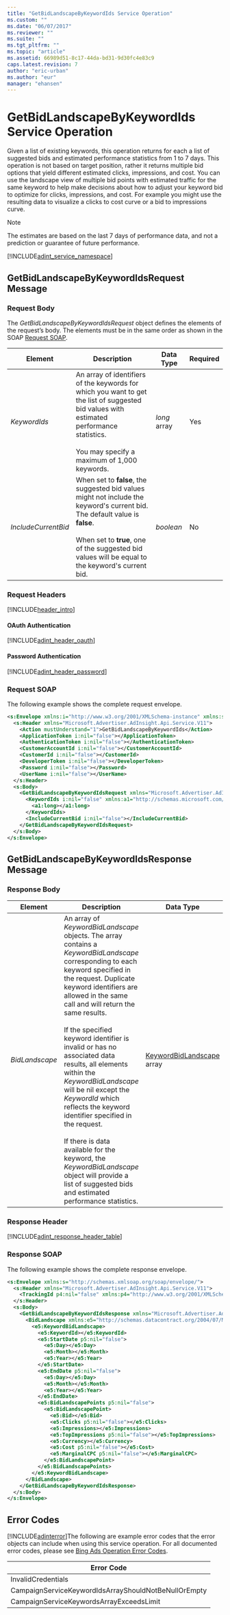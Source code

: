 ```yaml
---
title: "GetBidLandscapeByKeywordIds Service Operation"
ms.custom: ""
ms.date: "06/07/2017"
ms.reviewer: ""
ms.suite: ""
ms.tgt_pltfrm: ""
ms.topic: "article"
ms.assetid: 66989d51-8c17-44da-bd31-9d30fc4e83c9
caps.latest.revision: 7
author: "eric-urban"
ms.author: "eur"
manager: "ehansen"
---
```

# GetBidLandscapeByKeywordIds Service Operation
Given a list of existing keywords, this operation returns for each a list of suggested bids and estimated performance statistics from 1 to  7 days. This operation is not based on target position, rather it returns multiple bid options that yield different estimated clicks, impressions, and cost. You can use the landscape view of multiple bid points with estimated traffic for the same keyword to help make decisions about how to adjust your keyword bid to optimize for clicks, impressions, and cost. For example you might use the resulting data to visualize a clicks to cost curve or a bid to impressions curve.

> [!NOTE]
> The estimates are based on the last 7 days of performance data, and not a prediction or guarantee of future performance.

[!INCLUDE[adint_service_namespace](../adinsight-api/includes/adint-service-namespace.md)]

## <a name="request"></a>GetBidLandscapeByKeywordIdsRequest Message

### Request Body
The *GetBidLandscapeByKeywordIdsRequest* object defines the elements of the request’s body. The elements must be in the same order as shown in the SOAP [Request SOAP](#request_soap).

|Element|Description|Data Type|Required|
|-----------|---------------|-------------|------------|
|*KeywordIds*|An array of identifiers of the keywords for which you want to get the list of suggested bid values with estimated performance statistics.<br /><br />You may specify a maximum of 1,000 keywords.|*long* array|Yes|
|*IncludeCurrentBid*|When set to **false**, the suggested bid values might not include the keyword's current bid. The default value is **false**.<br /><br />When set to **true**, one of the suggested bid values will be equal to the keyword's current bid.|*boolean*|No|

### Request Headers
[!INCLUDE[header_intro](../adinsight-api/includes/header-intro.md)]
#### OAuth Authentication
[!INCLUDE[adint_header_oauth](../adinsight-api/includes/adint-header-oauth.md)]
#### Password Authentication
[!INCLUDE[adint_header_password](../adinsight-api/includes/adint-header-password.md)]
### <a name="request_soap"></a>Request SOAP
The following example shows the complete request envelope.

```xml
<s:Envelope xmlns:i="http://www.w3.org/2001/XMLSchema-instance" xmlns:s="http://schemas.xmlsoap.org/soap/envelope/">
  <s:Header xmlns="Microsoft.Advertiser.AdInsight.Api.Service.V11">
    <Action mustUnderstand="1">GetBidLandscapeByKeywordIds</Action>
    <ApplicationToken i:nil="false"></ApplicationToken>
    <AuthenticationToken i:nil="false"></AuthenticationToken>
    <CustomerAccountId i:nil="false"></CustomerAccountId>
    <CustomerId i:nil="false"></CustomerId>
    <DeveloperToken i:nil="false"></DeveloperToken>
    <Password i:nil="false"></Password>
    <UserName i:nil="false"></UserName>
  </s:Header>
  <s:Body>
    <GetBidLandscapeByKeywordIdsRequest xmlns="Microsoft.Advertiser.AdInsight.Api.Service.V11">
      <KeywordIds i:nil="false" xmlns:a1="http://schemas.microsoft.com/2003/10/Serialization/Arrays">
        <a1:long></a1:long>
      </KeywordIds>
      <IncludeCurrentBid i:nil="false"></IncludeCurrentBid>
    </GetBidLandscapeByKeywordIdsRequest>
  </s:Body>
</s:Envelope>
```

## <a name="response"></a>GetBidLandscapeByKeywordIdsResponse Message

### <a name="Body_Elements"></a>Response Body

|Element|Description|Data Type|
|-----------|---------------|-------------|
|*BidLandscape*|An array of *KeywordBidLandscape* objects. The array contains a *KeywordBidLandscape* corresponding to each keyword specified in the request.  Duplicate keyword identifiers are allowed in the same call and will return the same results.<br /><br />If the specified keyword identifier is invalid or has no associated data results, all elements within the *KeywordBidLandscape* will be nil except the *KeywordId* which reflects the keyword identifier specified in the request.<br /><br />If there is data available for the keyword, the *KeywordBidLandscape* object will provide a list of suggested bids and estimated performance statistics.|[KeywordBidLandscape](../adinsight-api/keywordbidlandscape-data-object.md) array|

### <a name="Header_Elements"></a>Response Header
[!INCLUDE[adint_response_header_table](../adinsight-api/includes/adint-response-header-table.md)]
### Response SOAP
The following example shows the complete response envelope.

```xml
<s:Envelope xmlns:s="http://schemas.xmlsoap.org/soap/envelope/">
  <s:Header xmlns="Microsoft.Advertiser.AdInsight.Api.Service.V11">
    <TrackingId p4:nil="false" xmlns:p4="http://www.w3.org/2001/XMLSchema-instance"></TrackingId>
  </s:Header>
  <s:Body>
    <GetBidLandscapeByKeywordIdsResponse xmlns="Microsoft.Advertiser.AdInsight.Api.Service.V11">
      <BidLandscape xmlns:e5="http://schemas.datacontract.org/2004/07/Microsoft.BingAds.Advertiser.AdInsight.Api.DataContract.V11.Entity" p5:nil="false" xmlns:p5="http://www.w3.org/2001/XMLSchema-instance">
        <e5:KeywordBidLandscape>
          <e5:KeywordId></e5:KeywordId>
          <e5:StartDate p5:nil="false">
            <e5:Day></e5:Day>
            <e5:Month></e5:Month>
            <e5:Year></e5:Year>
          </e5:StartDate>
          <e5:EndDate p5:nil="false">
            <e5:Day></e5:Day>
            <e5:Month></e5:Month>
            <e5:Year></e5:Year>
          </e5:EndDate>
          <e5:BidLandscapePoints p5:nil="false">
            <e5:BidLandscapePoint>
              <e5:Bid></e5:Bid>
              <e5:Clicks p5:nil="false"></e5:Clicks>
              <e5:Impressions></e5:Impressions>
              <e5:TopImpressions p5:nil="false"></e5:TopImpressions>
              <e5:Currency></e5:Currency>
              <e5:Cost p5:nil="false"></e5:Cost>
              <e5:MarginalCPC p5:nil="false"></e5:MarginalCPC>
            </e5:BidLandscapePoint>
          </e5:BidLandscapePoints>
        </e5:KeywordBidLandscape>
      </BidLandscape>
    </GetBidLandscapeByKeywordIdsResponse>
  </s:Body>
</s:Envelope>
```

## <a name="errors"></a>Error Codes
[!INCLUDE[adinterror](../adinsight-api/includes/adinterror.md)]The following are example  error codes that the error objects can include when using this service operation. For all documented error codes, please see [Bing Ads Operation Error Codes](http://go.microsoft.com/fwlink/?LinkId=511884).

|Error Code|
|--------------|
|InvalidCredentials|
|CampaignServiceKeywordIdsArrayShouldNotBeNullOrEmpty|
|CampaignServiceKeywordsArrayExceedsLimit|
